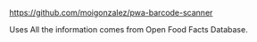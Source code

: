 https://github.com/moigonzalez/pwa-barcode-scanner

Uses All the information comes from Open Food Facts Database.
